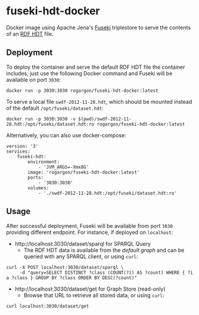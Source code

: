 # fuseki-hdt-docker

Docker image using Apache Jena's [Fuseki](https://jena.apache.org/documentation/fuseki2/) triplestore 
to serve the contents of an [RDF HDT](https://www.rdfhdt.org) file.

## Deployment

To deploy the container and serve the default RDF HDT file the container includes, just use the following Docker command
and Fuseki will be available on port `3030`:

````shell
docker run -p 3030:3030 rogargon/fuseki-hdt-docker:latest
````

To serve a local file `swdf-2012-11-28.hdt`, which should be mounted instead of the default `/opt/fuseki/dataset.hdt`:

```shell
docker run -p 3030:3030 -v $(pwd)/swdf-2012-11-28.hdt:/opt/fuseki/dataset.hdt:ro rogargon/fuseki-hdt-docker:latest
```

Alternatively, you can also use docker-compose:

```shell
version: '3'
services:
    fuseki-hdt:
        environment:
            - 'JVM_ARGS=-Xmx8G'
        image: 'rogargon/fuseki-hdt-docker:latest'
        ports:
            - '3030:3030'
        volumes:
            - './swdf-2012-11-28.hdt:/opt/fuseki/dataset.hdt:ro'
```

## Usage

After successful deployment, Fuseki will be available from port `3030` providing different endpoint. 
For instance, if deployed on `localhost`:

* http://localhost:3030/dataset/sparql for SPARQL Query
  * The RDF HDT data is available from the *default graph* and can be queried with any SPARQL client,
    or using `curl`:

```shell
curl -X POST localhost:3030/dataset/sparql \
     -d "query=SELECT DISTINCT ?class (COUNT(?i) AS ?count) WHERE { ?i a ?class } GROUP BY ?class ORDER BY DESC(?count)" 
````

* http://localhost:3030/dataset/get for Graph Store (read-only)
  * Browse that URL to retrieve all stored data, or using `curl`:
  
````shell
curl localhost:3030/dataset/get
````
